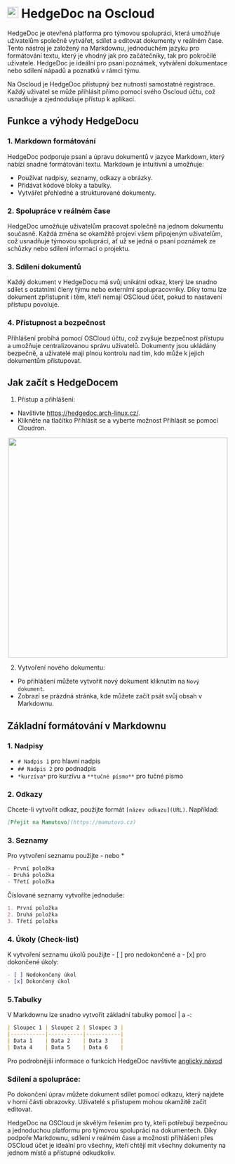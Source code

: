 # <img src="/img/hedgedoc-logo.png" width="25px"> HedgeDoc na Oscloud

HedgeDoc je otevřená platforma pro týmovou spolupráci, která umožňuje uživatelům společně vytvářet, sdílet a editovat dokumenty v reálném čase. Tento nástroj je založený na Markdownu, jednoduchém jazyku pro formátování textu, který je vhodný jak pro začátečníky, tak pro pokročilé uživatele. HedgeDoc je ideální pro psaní poznámek, vytváření dokumentace nebo sdílení nápadů a poznatků v rámci týmu.

Na Oscloud je HedgeDoc přístupný bez nutnosti samostatné registrace. Každý uživatel se může přihlásit přímo pomocí svého Oscloud účtu, což usnadňuje a zjednodušuje přístup k aplikaci.

## Funkce a výhody HedgeDocu

### 1. Markdown formátování

HedgeDoc podporuje psaní a úpravu dokumentů v jazyce Markdown, který nabízí snadné formátování textu. Markdown je intuitivní a umožňuje:

- Používat nadpisy, seznamy, odkazy a obrázky.
- Přidávat kódové bloky a tabulky.
- Vytvářet přehledné a strukturované dokumenty.

### 2. Spolupráce v reálném čase

HedgeDoc umožňuje uživatelům pracovat společně na jednom dokumentu současně. Každá změna se okamžitě projeví všem připojeným uživatelům, což usnadňuje týmovou spolupráci, ať už se jedná o psaní poznámek ze schůzky nebo sdílení informací o projektu.

### 3. Sdílení dokumentů

Každý dokument v HedgeDocu má svůj unikátní odkaz, který lze snadno sdílet s ostatními členy týmu nebo externími spolupracovníky. Díky tomu lze dokument zpřístupnit i těm, kteří nemají OSCloud účet, pokud to nastavení přístupu povoluje.

### 4. Přístupnost a bezpečnost

Přihlášení probíhá pomocí OSCloud účtu, což zvyšuje bezpečnost přístupu a umožňuje centralizovanou správu uživatelů. Dokumenty jsou ukládány bezpečně, a uživatelé mají plnou kontrolu nad tím, kdo může k jejich dokumentům přistupovat.

## Jak začít s HedgeDocem

1. Přístup a přihlášení:
- Navštivte https://hedgedoc.arch-linux.cz/.
- Klikněte na tlačítko Přihlásit se a vyberte možnost Přihlásit se pomocí Cloudron.

<center>
<img src="/img/hedgedoc.png" class="shadow" width="500px">
</center>

2. Vytvoření nového dokumentu:
- Po přihlášení můžete vytvořit nový dokument kliknutím na `Nový dokument`.
- Zobrazí se prázdná stránka, kde můžete začít psát svůj obsah v Markdownu.

## Základní formátování v Markdownu

### 1. Nadpisy

- `# Nadpis 1` pro hlavní nadpis
- `## Nadpis 2` pro podnadpis
- `*kurzíva*` pro kurzívu a `**tučné písmo**` pro tučné písmo

### 2. Odkazy

Chcete-li vytvořit odkaz, použijte formát `[název odkazu](URL)`. Například:
```markdown
[Přejít na Mamutovo](https://mamutovo.cz)
```
### 3. Seznamy

Pro vytvoření seznamu použijte - nebo *

```markdown
- První položka
- Druhá položka
- Třetí položka
```
Číslované seznamy vytvoříte jednoduše:

```markdown
1. První položka
2. Druhá položka
3. Třetí položka
```

### 4. Úkoly (Check-list)

K vytvoření seznamu úkolů použijte - [ ] pro nedokončené a - [x] pro dokončené úkoly:

```markdown
- [ ] Nedokončený úkol
- [x] Dokončený úkol
```

### 5.Tabulky

V Markdownu lze snadno vytvořit základní tabulky pomocí | a -:

```markdown
| Sloupec 1 | Sloupec 2 | Sloupec 3 |
|-----------|-----------|-----------|
| Data 1    | Data 2    | Data 3    |
| Data 4    | Data 5    | Data 6    |
```

Pro podrobnější informace o funkcích HedgeDoc navštivte 
[anglický návod](https://hedgedoc.arch-linux.cz/features#)

### Sdílení a spolupráce:

Po dokončení úprav můžete dokument sdílet pomocí odkazu, který najdete v horní části obrazovky. Uživatelé s přístupem mohou okamžitě začít editovat.

HedgeDoc na OSCloud je skvělým řešením pro ty, kteří potřebují bezpečnou a jednoduchou platformu pro týmovou spolupráci na dokumentech. Díky podpoře Markdownu, sdílení v reálném čase a možnosti přihlášení přes OSCloud účet je ideální pro všechny, kteří chtějí mít všechny dokumenty na jednom místě a přístupné odkudkoliv.